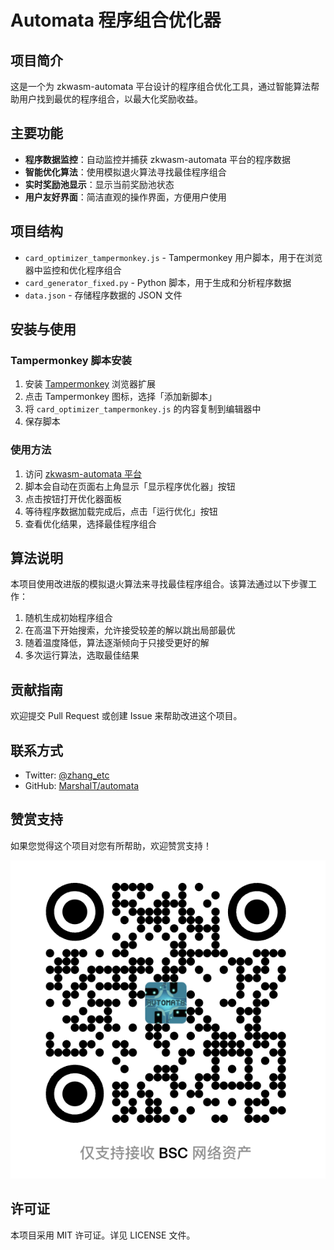# Automata 程序组合优化器

## 项目简介

这是一个为 zkwasm-automata 平台设计的程序组合优化工具，通过智能算法帮助用户找到最优的程序组合，以最大化奖励收益。

## 主要功能

- **程序数据监控**：自动监控并捕获 zkwasm-automata 平台的程序数据
- **智能优化算法**：使用模拟退火算法寻找最佳程序组合
- **实时奖励池显示**：显示当前奖励池状态
- **用户友好界面**：简洁直观的操作界面，方便用户使用

## 项目结构

- `card_optimizer_tampermonkey.js` - Tampermonkey 用户脚本，用于在浏览器中监控和优化程序组合
- `card_generator_fixed.py` - Python 脚本，用于生成和分析程序数据
- `data.json` - 存储程序数据的 JSON 文件

## 安装与使用

### Tampermonkey 脚本安装

1. 安装 [Tampermonkey](https://www.tampermonkey.net/) 浏览器扩展
2. 点击 Tampermonkey 图标，选择「添加新脚本」
3. 将 `card_optimizer_tampermonkey.js` 的内容复制到编辑器中
4. 保存脚本

### 使用方法

1. 访问 [zkwasm-automata 平台](https://automata.zkplay.app/)
2. 脚本会自动在页面右上角显示「显示程序优化器」按钮
3. 点击按钮打开优化器面板
4. 等待程序数据加载完成后，点击「运行优化」按钮
5. 查看优化结果，选择最佳程序组合

## 算法说明

本项目使用改进版的模拟退火算法来寻找最佳程序组合。该算法通过以下步骤工作：

1. 随机生成初始程序组合
2. 在高温下开始搜索，允许接受较差的解以跳出局部最优
3. 随着温度降低，算法逐渐倾向于只接受更好的解
4. 多次运行算法，选取最佳结果

## 贡献指南

欢迎提交 Pull Request 或创建 Issue 来帮助改进这个项目。

## 联系方式

- Twitter: [@zhang_etc](https://x.com/zhang_etc)
- GitHub: [MarshalT/automata](https://github.com/MarshalT/automata)

## 赞赏支持

如果您觉得这个项目对您有所帮助，欢迎赞赏支持！

![赞赏码](image.png)

## 许可证

本项目采用 MIT 许可证。详见 LICENSE 文件。
